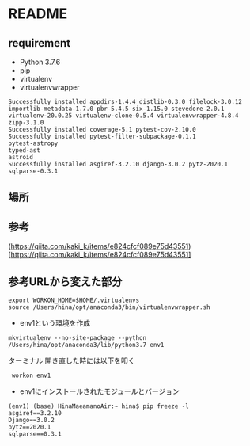 # README

## requirement

- Python 3.7.6 
- pip
- virtualenv
- virtualenvwrapper

```
Successfully installed appdirs-1.4.4 distlib-0.3.0 filelock-3.0.12 importlib-metadata-1.7.0 pbr-5.4.5 six-1.15.0 stevedore-2.0.1 virtualenv-20.0.25 virtualenv-clone-0.5.4 virtualenvwrapper-4.8.4 zipp-3.1.0
Successfully installed coverage-5.1 pytest-cov-2.10.0
Successfully installed pytest-filter-subpackage-0.1.1   
pytest-astropy
typed-ast
astroid
Successfully installed asgiref-3.2.10 django-3.0.2 pytz-2020.1 sqlparse-0.3.1
```

## 場所


## 参考

(https://qiita.com/kaki_k/items/e824cfcf089e75d43551)[https://qiita.com/kaki_k/items/e824cfcf089e75d43551]

## 参考URLから変えた部分

```.bashrc
export WORKON_HOME=$HOME/.virtualenvs
source /Users/hina/opt/anaconda3/bin/virtualenvwrapper.sh
```

- env1という環境を作成
```
mkvirtualenv --no-site-package --python /Users/hina/opt/anaconda3/lib/python3.7 env1
```

ターミナル 開き直した時には以下を叩く
```
 workon env1
```

- env1にインストールされたモジュールとバージョン
```
(env1) (base) HinaMaeamanoAir:~ hina$ pip freeze -l
asgiref==3.2.10
Django==3.0.2
pytz==2020.1
sqlparse==0.3.1
```